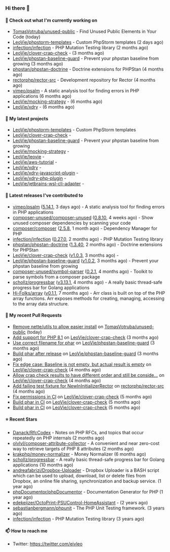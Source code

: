 ### Hi there 👋

#### 👷 Check out what I'm currently working on

- [TomasVotruba/unused-public](https://github.com/TomasVotruba/unused-public) - Find Unused Public Elements in Your Code (today)
- [LeoVie/phpstorm-templates](https://github.com/LeoVie/phpstorm-templates) - Custom PhpStorm templates (2 days ago)
- [infection/infection](https://github.com/infection/infection) - PHP Mutation Testing library (2 months ago)
- [LeoVie/clover-crap-check](https://github.com/LeoVie/clover-crap-check) -  (3 months ago)
- [LeoVie/phpstan-baseline-guard](https://github.com/LeoVie/phpstan-baseline-guard) - Prevent your phpstan baseline from growing (3 months ago)
- [phpstan/phpstan-doctrine](https://github.com/phpstan/phpstan-doctrine) - Doctrine extensions for PHPStan (4 months ago)
- [rectorphp/rector-src](https://github.com/rectorphp/rector-src) - Development repository for Rector (4 months ago)
- [vimeo/psalm](https://github.com/vimeo/psalm) - A static analysis tool for finding errors in PHP applications (6 months ago)
- [LeoVie/mocking-strategy](https://github.com/LeoVie/mocking-strategy) -  (6 months ago)
- [LeoVie/xdry](https://github.com/LeoVie/xdry) -  (6 months ago)

#### 🌱 My latest projects

- [LeoVie/phpstorm-templates](https://github.com/LeoVie/phpstorm-templates) - Custom PhpStorm templates
- [LeoVie/clover-crap-check](https://github.com/LeoVie/clover-crap-check) - 
- [LeoVie/phpstan-baseline-guard](https://github.com/LeoVie/phpstan-baseline-guard) - Prevent your phpstan baseline from growing
- [LeoVie/mocking-strategy](https://github.com/LeoVie/mocking-strategy) - 
- [LeoVie/leovie](https://github.com/LeoVie/leovie) - 
- [LeoVie/aws-tutorial](https://github.com/LeoVie/aws-tutorial) - 
- [LeoVie/xdry](https://github.com/LeoVie/xdry) - 
- [LeoVie/xdry-javascript-plugin](https://github.com/LeoVie/xdry-javascript-plugin) - 
- [LeoVie/xdry-php-plugin](https://github.com/LeoVie/xdry-php-plugin) - 
- [LeoVie/jetbrains-wsl-cli-adapter](https://github.com/LeoVie/jetbrains-wsl-cli-adapter) - 

#### 🔭 Latest releases I've contributed to

- [vimeo/psalm](https://github.com/vimeo/psalm) ([5.14.1](https://github.com/vimeo/psalm/releases/tag/5.14.1), 3 days ago) - A static analysis tool for finding errors in PHP applications
- [composer-unused/composer-unused](https://github.com/composer-unused/composer-unused) ([0.8.10](https://github.com/composer-unused/composer-unused/releases/tag/0.8.10), 4 weeks ago) - Show unused composer dependencies by scanning your code
- [composer/composer](https://github.com/composer/composer) ([2.5.8](https://github.com/composer/composer/releases/tag/2.5.8), 1 month ago) - Dependency Manager for PHP
- [infection/infection](https://github.com/infection/infection) ([0.27.0](https://github.com/infection/infection/releases/tag/0.27.0), 2 months ago) - PHP Mutation Testing library
- [phpstan/phpstan-doctrine](https://github.com/phpstan/phpstan-doctrine) ([1.3.40](https://github.com/phpstan/phpstan-doctrine/releases/tag/1.3.40), 2 months ago) - Doctrine extensions for PHPStan
- [LeoVie/clover-crap-check](https://github.com/LeoVie/clover-crap-check) ([v1.0.3](https://github.com/LeoVie/clover-crap-check/releases/tag/v1.0.3), 3 months ago) - 
- [LeoVie/phpstan-baseline-guard](https://github.com/LeoVie/phpstan-baseline-guard) ([v1.0.2](https://github.com/LeoVie/phpstan-baseline-guard/releases/tag/v1.0.2), 3 months ago) - Prevent your phpstan baseline from growing
- [composer-unused/symbol-parser](https://github.com/composer-unused/symbol-parser) ([0.2.1](https://github.com/composer-unused/symbol-parser/releases/tag/0.2.1), 4 months ago) - Toolkit to parse symbols from a composer package
- [schollz/progressbar](https://github.com/schollz/progressbar) ([v3.13.1](https://github.com/schollz/progressbar/releases/tag/v3.13.1), 4 months ago) - A really basic thread-safe progress bar for Golang applications
- [Hi-Folks/array](https://github.com/Hi-Folks/array) ([v0.1.1](https://github.com/Hi-Folks/array/releases/tag/v0.1.1), 7 months ago) - Arr class is built on top of the PHP array functions. Arr exposes methods for creating, managing, accessing to the array data structure.

#### 🔨 My recent Pull Requests

- [Remove nette/utils to allow easier install](https://github.com/TomasVotruba/unused-public/pull/87) on [TomasVotruba/unused-public](https://github.com/TomasVotruba/unused-public) (today)
- [Add support for PHP 8.1](https://github.com/LeoVie/clover-crap-check/pull/10) on [LeoVie/clover-crap-check](https://github.com/LeoVie/clover-crap-check) (3 months ago)
- [Use correct filename for phar](https://github.com/LeoVie/phpstan-baseline-guard/pull/12) on [LeoVie/phpstan-baseline-guard](https://github.com/LeoVie/phpstan-baseline-guard) (3 months ago)
- [Build phar after release](https://github.com/LeoVie/phpstan-baseline-guard/pull/11) on [LeoVie/phpstan-baseline-guard](https://github.com/LeoVie/phpstan-baseline-guard) (3 months ago)
- [Fix edge case: Baseline is not empty, but actual result is empty](https://github.com/LeoVie/clover-crap-check/pull/9) on [LeoVie/clover-crap-check](https://github.com/LeoVie/clover-crap-check) (4 months ago)
- [Allow crap check results to have different order and still be conside…](https://github.com/LeoVie/clover-crap-check/pull/8) on [LeoVie/clover-crap-check](https://github.com/LeoVie/clover-crap-check) (4 months ago)
- [Add failing test fixture for NewInInitializerRector](https://github.com/rectorphp/rector-src/pull/3516) on [rectorphp/rector-src](https://github.com/rectorphp/rector-src) (4 months ago)
- [Fix permissions in CI](https://github.com/LeoVie/clover-crap-check/pull/7) on [LeoVie/clover-crap-check](https://github.com/LeoVie/clover-crap-check) (5 months ago)
- [Build phar in CI](https://github.com/LeoVie/clover-crap-check/pull/6) on [LeoVie/clover-crap-check](https://github.com/LeoVie/clover-crap-check) (5 months ago)
- [Build phar in CI](https://github.com/LeoVie/clover-crap-check/pull/5) on [LeoVie/clover-crap-check](https://github.com/LeoVie/clover-crap-check) (5 months ago)

#### ⭐ Recent Stars

- [Danack/RfcCodex](https://github.com/Danack/RfcCodex) - Notes on PHP RFCs, and topics that occur repeatedly on PHP internals (2 months ago)
- [olvlvl/composer-attribute-collector](https://github.com/olvlvl/composer-attribute-collector) - A convenient and near zero-cost way to retrieve targets of PHP 8 attributes (2 months ago)
- [krakphp/money-normalizer](https://github.com/krakphp/money-normalizer) - Money Normalizer (6 months ago)
- [schollz/progressbar](https://github.com/schollz/progressbar) - A really basic thread-safe progress bar for Golang applications (10 months ago)
- [andreafabrizi/Dropbox-Uploader](https://github.com/andreafabrizi/Dropbox-Uploader) - Dropbox Uploader is a BASH script which can be used to upload, download, list or delete files from Dropbox, an online file sharing, synchronization and backup service. (1 year ago)
- [phpDocumentor/phpDocumentor](https://github.com/phpDocumentor/phpDocumentor) - Documentation Generator for PHP  (1 year ago)
- [edekeijzer/OctoPrint-PSUControl-HomeAssistant](https://github.com/edekeijzer/OctoPrint-PSUControl-HomeAssistant) -  (2 years ago)
- [sebastianbergmann/phpunit](https://github.com/sebastianbergmann/phpunit) - The PHP Unit Testing framework. (3 years ago)
- [infection/infection](https://github.com/infection/infection) - PHP Mutation Testing library (3 years ago)

#### 📫 How to reach me

- Twitter: https://twitter.com/eivleo
